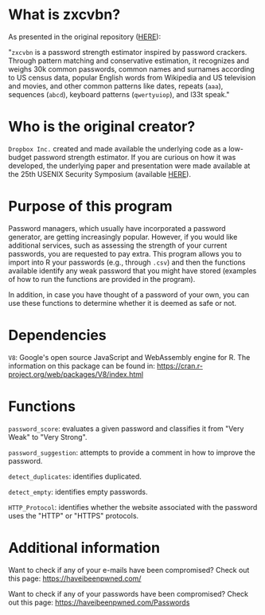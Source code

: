 # What is zxcvbn?
As presented in the original repository (<a href="https://github.com/dropbox/zxcvbn">HERE</a>):

"<code>zxcvbn</code> is a password strength estimator inspired by password crackers. Through pattern matching and conservative estimation, it recognizes and weighs 30k common passwords, common names and surnames according to US census data, popular English words from Wikipedia and US television and movies, and other common patterns like dates, repeats (<code>aaa</code>), sequences (<code>abcd</code>), keyboard patterns (<code>qwertyuiop</code>), and l33t speak."

# Who is the original creator?
<code>Dropbox Inc.</code> created and made available the underlying code as a low-budget password strength estimator. If you are curious on how it was developed, the underlying
paper and presentation were made available at the 25th USENIX Security Symposium (available 
<a href="https://www.usenix.org/conference/usenixsecurity16/technical-sessions/presentation/wheeler">HERE</a>).

# Purpose of this program
Password managers, which usually have incorporated a password generator, are getting increasingly popular. However, if you would like additional services, such as assessing the strength of your current passwords, you are requested to pay extra. This program allows you to import into R your passwords (e.g., through <code>.csv</code>) and then the functions available identify any weak password that you might have stored (examples of how to run the functions are provided in the program).

In addition, in case you have thought of a password of your own, you can use these functions to determine whether it is deemed as safe or not.

# Dependencies
<code>V8</code>: Google's open source JavaScript and WebAssembly engine for R. The information on this package can be found in: https://cran.r-project.org/web/packages/V8/index.html

# Functions
<code>password_score</code>: evaluates a given password and classifies it from "Very Weak" to "Very Strong".

<code>password_suggestion</code>: attempts to provide a comment in how to improve the password.

<code>detect_duplicates</code>: identifies duplicated.

<code>detect_empty</code>: identifies empty passwords.

<code>HTTP_Protocol</code>: identifies whether the website associated with the password uses the "HTTP" or "HTTPS" protocols.

# Additional information
Want to check if any of your e-mails have been compromised? Check out this page: https://haveibeenpwned.com/

Want to check if any of your passwords have been compromised? Check out this page: https://haveibeenpwned.com/Passwords
